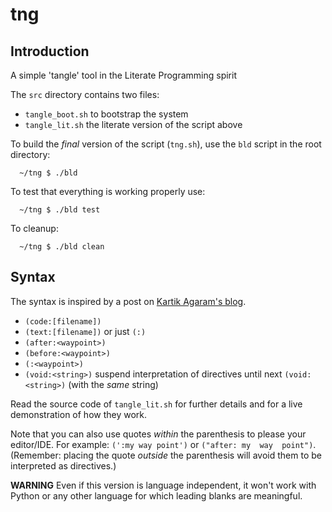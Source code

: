 # tng

## Introduction
A simple 'tangle' tool in the Literate Programming spirit

The `src` directory contains two files:
  - `tangle_boot.sh` to bootstrap the system
  - `tangle_lit.sh`  the literate version of the script above

To build the *final* version of the script (`tng.sh`), use
the `bld` script in the root directory:

```
  ~/tng $ ./bld
```

To test that everything is working properly use:

```
  ~/tng $ ./bld test
```

To cleanup:

```
  ~/tng $ ./bld clean
```

## Syntax
The syntax is inspired by a post on [Kartik Agaram's blog](http://akkartik.name/post/wart-layers).

   - `(code:[filename])`
   - `(text:[filename])`  or just `(:)`
   - `(after:<waypoint>)`
   - `(before:<waypoint>)`
   - `(:<waypoint>)`
   - `(void:<string>)` suspend interpretation of directives until next `(void:<string>)` (with the *same* string)

Read the source code of `tangle_lit.sh` for further details
and for a live demonstration of how they work.

  Note that you can also use quotes *within* the parenthesis to please your editor/IDE.
For example: `(':my way point')` or `("after: my  way  point")`.
(Remember: placing the quote *outside* the parenthesis will avoid them to be interpreted as directives.)


**WARNING** Even if this version is language independent, it won't work with Python or any 
            other language for which leading blanks are meaningful.
